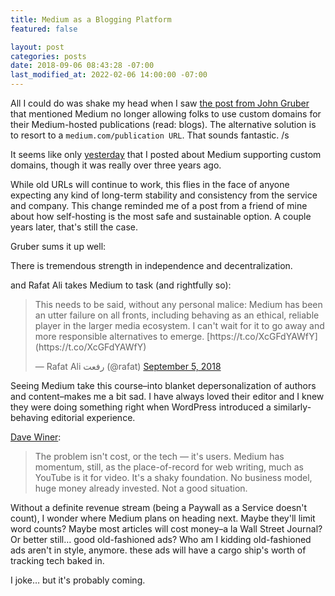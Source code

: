 ```yaml
---
title: Medium as a Blogging Platform
featured: false

layout: post
categories: posts
date: 2018-09-06 08:43:28 -07:00
last_modified_at: 2022-02-06 14:00:00 -07:00
---
```


All I could do was shake my head when I saw [the post from John Gruber](https://daringfireball.net/linked/2018/09/04/medium-domain-name) that mentioned Medium no longer allowing folks to use custom domains for their Medium-hosted publications (read: blogs). The alternative solution is to resort to a `medium.com/publication URL`. That sounds fantastic. /s

It seems like only [yesterday](/custom-domains-on-medium/) that I posted about Medium supporting custom domains, though it was really over three years ago.

While old URLs will continue to work, this flies in the face of anyone expecting any kind of long-term stability and consistency from the service and company. This change reminded me of a post from a friend of mine about how self-hosting is the most safe and sustainable option. A couple years later, that's still the case.

Gruber sums it up well:

There is tremendous strength in independence and decentralization.

and Rafat Ali takes Medium to task (and rightfully so):

<blockquote class="twitter-tweet">
This needs to be said, without any personal malice: Medium has been an utter failure on all fronts, including behaving as an ethical, reliable player in the larger media ecosystem. I can't wait for it to go away and more responsible alternatives to emerge. [https://t.co/XcGFdYAWfY](https://t.co/XcGFdYAWfY)

— Rafat Ali رفعت (@rafat) [September 5, 2018](https://twitter.com/rafat/status/1037371592496570372?ref_src=twsrc%5Etfw)
</blockquote>
<script async src="https://platform.twitter.com/widgets.js" charset="utf-8"></script>

Seeing Medium take this course–into blanket depersonalization of authors and content–makes me a bit sad. I have always loved their editor and I knew they were doing something right when WordPress introduced a similarly-behaving editorial experience.

[Dave Winer](http://scripting.com/2018/09/05.html#a162220):

> The problem isn't cost, or the tech — it's users. Medium has momentum, still, as the place-of-record for web writing, much as YouTube is it for video. It's a shaky foundation. No business model, huge money already invested. Not a good situation.

Without a definite revenue stream (being a Paywall as a Service doesn't count), I wonder where Medium plans on heading next. Maybe they'll limit word counts? Maybe most articles will cost money–a la Wall Street Journal? Or better still… good old-fashioned ads? Who am I kidding old-fashioned ads aren't in style, anymore. these ads will have a cargo ship's worth of tracking tech baked in.

I joke… but it's probably coming.

